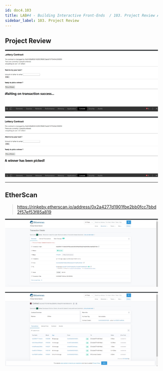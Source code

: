 ```yaml
---
id: doc4.103
title: LAB#4 - Building Interactive Front-Ends  / 103. Project Review Architecture
sidebar_label: 103. Project Review
---
```


## Project Review


![alt text](.\assets\Imagem103_1.jpg)


![alt text](.\assets\Imagem103_2.jpg)

---

## EtherScan

> https://rinkeby.etherscan.io/address/0x2a4277d1901fbe2bb0fcc7bbd2f57ef53f85a819



![alt text](.\assets\Imagem103_3.jpg)


![alt text](.\assets\Imagem103_4.jpg)
